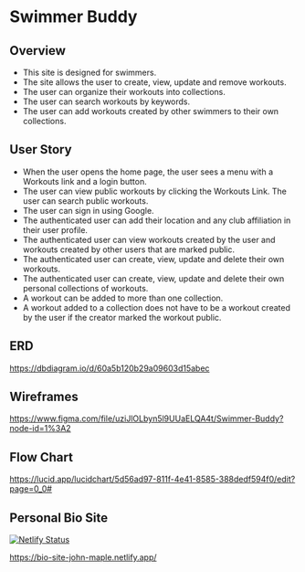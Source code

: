 # Swimmer Buddy
## Overview
- This site is designed for swimmers.
- The site allows the user to create, view, update and remove workouts.
- The user can organize their workouts into collections.
- The user can search workouts by keywords.
- The user can add workouts created by other swimmers to their own collections.

## User Story
 - When the user opens the home page, the user sees a menu with a Workouts link and a login button.
 - The user can view public workouts by clicking the Workouts Link. The user can search public workouts.
 - The user can sign in using Google.
 - The authenticated user can add their location and any club affiliation in their user profile.
 - The authenticated user can view workouts created by the user and workouts created by other users that are marked public.
 - The authenticated user can create, view, update and delete their own workouts.
 - The authenticated user can create, view, update and delete their own personal collections of workouts.
 - A workout can be added to more than one collection.
 - A workout added to a collection does not have to be a workout created by the user if the creator marked the workout public.
 
## ERD
https://dbdiagram.io/d/60a5b120b29a09603d15abec

## Wireframes
https://www.figma.com/file/uziJlOLbyn5l9UUaELQA4t/Swimmer-Buddy?node-id=1%3A2

## Flow Chart
https://lucid.app/lucidchart/5d56ad97-811f-4e41-8585-388dedf594f0/edit?page=0_0#

## Personal Bio Site
[![Netlify Status](https://api.netlify.com/api/v1/badges/9e639f94-6157-4618-a5ed-dbb4c6d7dc1e/deploy-status)](https://app.netlify.com/sites/bio-site-john-maple/deploys)

https://bio-site-john-maple.netlify.app/
